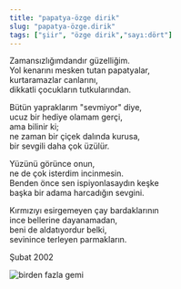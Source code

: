 ```yaml
---
title: "papatya-özge dirik"
slug: "papatya-özge.dirik"
tags: ["şiir", "özge dirik","sayı:dört"]
---
```

Zamansızlığımdandır güzelliğim.  
Yol kenarını mesken tutan papatyalar,\
kurtaramazlar canlarını,\
dikkatli çocukların tutkularından.

Bütün yapraklarım "sevmiyor" diye,\
ucuz bir hediye olamam gerçi,\
ama bilinir ki;\
ne zaman bir çiçek dalında kurusa,\
bir sevgili daha çok üzülür.

Yüzünü görünce onun,\
ne de çok isterdim incinmesin.\
Benden önce sen ispiyonlasaydın keşke\
başka bir adama harcadığın sevgini.

Kırmızıyı esirgemeyen çay bardaklarının\
ince bellerine dayanamadan,\
beni de aldatıyordur belki,\
sevinince terleyen parmakların.

Şubat 2002

![birden fazla gemi](/img/4.19.jpg)

